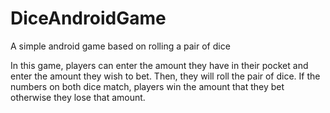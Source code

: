 DiceAndroidGame
===============

A simple android game based on rolling a pair of dice

In this game, players can enter the amount they have in their pocket and enter the amount they wish to bet. Then, 
they will roll the pair of dice. If the numbers on both dice match, players win the amount that they bet 
otherwise they lose that amount.

